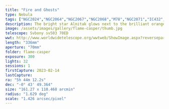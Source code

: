 ```yaml
---
title: "Fire and Ghosts"
type: Nebula
tags: ["NGC2024","NGC2064","NGC2067","NGC2068","M78","NGC2071","IC432","The star Alnitak (ζ Ori)","50 Ori"]
description: The bright star Alnitak glows next to the brilliant orange Flame Nebula, NGC2024. Instead of the more popular framing with the Horsehead Nebula, I tried something different and framed it with M78, the dusty reflection nebula in the lower left. This is the result.
image: /assets/images/gallery/flame-casper/thumb.jpg
telescope: Svbony sv503 70ED
wwt: http://www.worldwidetelescope.org/wwtweb/ShowImage.aspx?reverseparity=False&scale=1.425697&name=flame-casper.jpg&imageurl=https://deepskyworkflows.com/assets/images/gallery/flame-casper/flame-casper.jpg&credits=Jeremy+Likness+at+DeepSkyWorkflows.com&creditsUrl=https://deepskyworkflows.com/&ra=86.401565&dec=-0.823878&x=3549.3&y=1421.7&rotation=95.21&thumb=https://deepskyworkflows.com/assets/images/gallery/flame-casper/thumb.jpg
length: "336mm"
aperture: "70mm"
folder: flame-casper
exposure: 300
lights: 32
sessions: 1
firstCapture: 2023-02-14 
lastCapture:
ra: "5h 44m 12.2s"
dec: "-0° 43' 49.364"
size: "161.27 x 110.468 arcmin"
radius: "1.629 deg"
scale: "1.426 arcsec/pixel"
---
```

